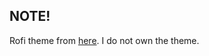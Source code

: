 ## NOTE!
Rofi theme from [here](https://github.com/undiabler/nord-rofi-theme/blob/master/nord.rasi).
I do not own the theme.
